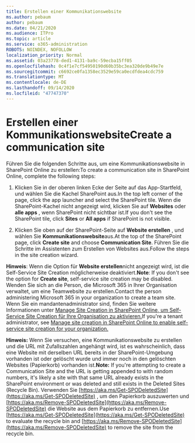 ```yaml
---
title: Erstellen einer Kommunikationswebsite
ms.author: pebaum
author: pebaum
ms.date: 04/21/2020
ms.audience: ITPro
ms.topic: article
ms.service: o365-administration
ROBOTS: NOINDEX, NOFOLLOW
localization_priority: Normal
ms.assetid: 03a23778-ded1-4131-ba9c-59ecba15ff05
ms.openlocfilehash: 0c4f1e7cf54950190d60b35bc3ea320de9b49e7e
ms.sourcegitcommit: c6692ce0fa1358ec3529e59ca0ecdfdea4cdc759
ms.translationtype: MT
ms.contentlocale: de-DE
ms.lasthandoff: 09/14/2020
ms.locfileid: "47747370"
---
```

# <a name="create-a-communication-site"></a><span data-ttu-id="0efd8-102">Erstellen einer Kommunikationswebsite</span><span class="sxs-lookup"><span data-stu-id="0efd8-102">Create a communication site</span></span>

<span data-ttu-id="0efd8-103">Führen Sie die folgenden Schritte aus, um eine Kommunikationswebsite in SharePoint Online zu erstellen:</span><span class="sxs-lookup"><span data-stu-id="0efd8-103">To create a communication site in SharePoint Online, complete the following steps:</span></span> 
  
1. <span data-ttu-id="0efd8-104">Klicken Sie in der oberen linken Ecke der Seite auf das App-Startfeld, und wählen Sie die Kachel SharePoint aus.</span><span class="sxs-lookup"><span data-stu-id="0efd8-104">In the top left corner of the page, click the app launcher and select the SharePoint tile.</span></span> <span data-ttu-id="0efd8-105">Wenn die SharePoint-Kachel nicht angezeigt wird, klicken Sie auf **Websites** oder **alle apps** , wenn SharePoint nicht sichtbar ist.</span><span class="sxs-lookup"><span data-stu-id="0efd8-105">If you don't see the SharePoint tile, click **Sites** or **All apps** if SharePoint is not visible.</span></span> 
    
2. <span data-ttu-id="0efd8-106">Klicken Sie oben auf der SharePoint-Seite auf **Website erstellen** , und wählen Sie **Kommunikationswebsite**aus.</span><span class="sxs-lookup"><span data-stu-id="0efd8-106">At the top of the SharePoint page, click **Create site** and choose **Communication Site**.</span></span> <span data-ttu-id="0efd8-107">Führen Sie die Schritte im Assistenten zum Erstellen von Websites aus.</span><span class="sxs-lookup"><span data-stu-id="0efd8-107">Follow the steps in the site creation wizard.</span></span> 
    
 <span data-ttu-id="0efd8-108">**Hinweis**: Wenn die Option für **Website erstellen**nicht angezeigt wird, ist die Self-Service Site Creation möglicherweise deaktiviert.</span><span class="sxs-lookup"><span data-stu-id="0efd8-108">**Note**: If you don't see the option for **Create site**, self-service site creation may be disabled.</span></span> <span data-ttu-id="0efd8-109">Wenden Sie sich an die Person, die Microsoft 365 in Ihrer Organisation verwaltet, um eine Teamwebsite zu erstellen.</span><span class="sxs-lookup"><span data-stu-id="0efd8-109">Contact the person administering Microsoft 365 in your organization to create a team site.</span></span> <span data-ttu-id="0efd8-110">Wenn Sie ein mandantenadministrator sind, finden Sie weitere Informationen unter [Manage Site Creation in SharePoint Online, um Self-Service Site Creation für Ihre Organisation zu aktivieren.](https://go.microsoft.com/fwlink/?linkid=2018780)</span><span class="sxs-lookup"><span data-stu-id="0efd8-110">If you're a tenant administrator, see [Manage site creation in SharePoint Online to enable self-service site creation for your organization.](https://go.microsoft.com/fwlink/?linkid=2018780)</span></span>
  
 <span data-ttu-id="0efd8-111">**Hinweis:** Wenn Sie versuchen, eine Kommunikationswebsite zu erstellen und die URL mit Zufallszahlen angehängt wird, ist es wahrscheinlich, dass eine Website mit derselben URL bereits in der SharePoint-Umgebung vorhanden ist oder gelöscht wurde und immer noch in den gelöschten Websites (Papierkorb) vorhanden ist.</span><span class="sxs-lookup"><span data-stu-id="0efd8-111">**Note:** If you're attempting to create a Communication Site and the URL is getting appended to with random numbers, it's likely a site with that same URL already exists in the SharePoint environment or was deleted and still exists in the Deleted Sites (Recycle Bin).</span></span> <span data-ttu-id="0efd8-112">Verwenden Sie [https://aka.ms/Get-SPODeletedSite](https://aka.ms/Get-SPODeletedSite) , um den Papierkorb auszuwerten und [https://aka.ms/Remove-SPODeletedSite](https://aka.ms/Remove-SPODeletedSite) die Website aus dem Papierkorb zu entfernen.</span><span class="sxs-lookup"><span data-stu-id="0efd8-112">Use [https://aka.ms/Get-SPODeletedSite](https://aka.ms/Get-SPODeletedSite) to evaluate the recycle bin and [https://aka.ms/Remove-SPODeletedSite](https://aka.ms/Remove-SPODeletedSite) to remove the site from the recycle bin.</span></span> 
  

